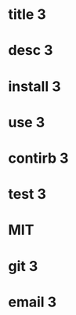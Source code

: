 # title 3
  # desc 3
  # install 3
  # use 3
  # contirb 3
  # test 3
  # MIT
  # git 3
  # email 3

